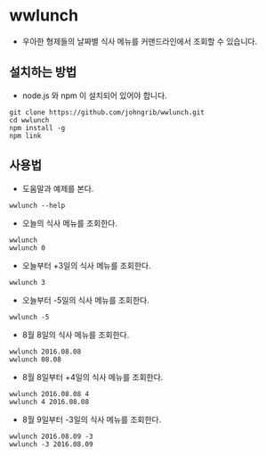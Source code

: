 # wwlunch
* 우아한 형제들의 날짜별 식사 메뉴를 커맨드라인에서 조회할 수 있습니다.

## 설치하는 방법
* node.js 와 npm 이 설치되어 있어야 합니다.
```
git clone https://github.com/johngrib/wwlunch.git
cd wwlunch
npm install -g
npm link
```

## 사용법
* 도움말과 예제를 본다.
```
wwlunch --help
```
* 오늘의 식사 메뉴를 조회한다.
```
wwlunch
wwlunch 0
```
* 오늘부터 +3일의 식사 메뉴를 조회한다.
```
wwlunch 3
```
* 오늘부터 -5일의 식사 메뉴를 조회한다.
```
wwlunch -5
```
* 8월 8일의 식사 메뉴를 조회한다.
```
wwlunch 2016.08.08
wwlunch 08.08
```
* 8월 8일부터 +4일의 식사 메뉴를 조회한다.
```
wwlunch 2016.08.08 4
wwlunch 4 2016.08.08
```
* 8월 9일부터 -3일의 식사 메뉴를 조회한다.
```
wwlunch 2016.08.09 -3
wwlunch -3 2016.08.09
```
